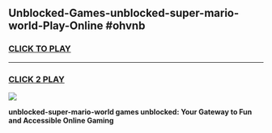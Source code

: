 
## Unblocked-Games-unblocked-super-mario-world-Play-Online #ohvnb
<h3>
<a href="https://news.freeplayer.one?title=unblocked-super-mario-world&ref=3">CLICK TO PLAY</a></h3>
<hr>

<h3>
<a href="https://news.freeplayer.one?title=unblocked-super-mario-world&ref=3">CLICK 2 PLAY</a>
  
</h3>

<a href="https://news.freeplayer.one?title=unblocked-super-mario-world&ref=3"><img src="https://clearcache.store/games.png"></a>


**unblocked-super-mario-world games unblocked: Your Gateway to Fun and Accessible Online Gaming**
